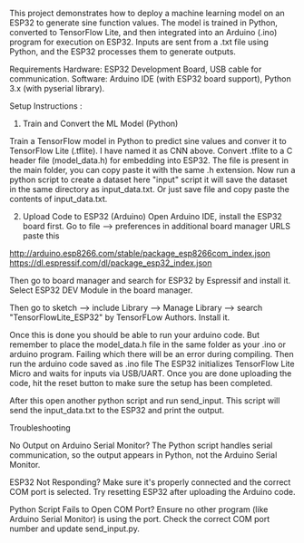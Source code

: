 This project demonstrates how to deploy a machine learning model on an ESP32 
to generate sine function values. The model is trained in Python, 
converted to TensorFlow Lite, and then integrated into an Arduino (.ino) program 
for execution on ESP32. 
Inputs are sent from a .txt file using Python, and the ESP32 processes them to generate outputs.


Requirements
Hardware:
ESP32 Development Board,
USB cable for communication.
Software:
Arduino IDE (with ESP32 board support),
Python 3.x (with pyserial library).


Setup Instructions :

1. Train and Convert the ML Model (Python)
   
Train a TensorFlow model in Python to predict sine values and conver it to TensorFlow Lite (.tflite). I have named it as CNN above.
Convert .tflite to a C header file (model_data.h) for embedding into ESP32. The file is present in the main folder, you can copy paste it with the same .h extension. Now run a python script to create 
a dataset here "input" script it will save the dataset in the same directory as input_data.txt. Or just save file and copy paste the contents of input_data.txt.

2. Upload Code to ESP32 (Arduino)
Open Arduino IDE, install the ESP32 board first. Go to file --> preferences in additional board manager URLS paste this

http://arduino.esp8266.com/stable/package_esp8266com_index.json
https://dl.espressif.com/dl/package_esp32_index.json

Then go to board manager and search for ESP32 by Espressif and install it. Select ESP32 DEV Module in the board manager. 

Then go to sketch --> include Library --> Manage Library --> search "TensorFlowLite_ESP32" by TensorFLow Authors. Install it.

Once this is done you should be able to run your arduino code. But remember to place the model_data.h file in the same folder as your .ino or arduino program. Failing which there will be an error during compiling. Then run the arduino code saved as .ino file
The ESP32 initializes TensorFlow Lite Micro and waits for inputs via USB/UART. Once you are done uploading the code, hit the reset button to make sure the setup has been completed.

After this open another python script and run send_input. This script will send the input_data.txt to the ESP32 and print the output.


Troubleshooting

No Output on Arduino Serial Monitor?
The Python script handles serial communication, so the output appears in Python, not the Arduino Serial Monitor.

ESP32 Not Responding?
Make sure it's properly connected and the correct COM port is selected.
Try resetting ESP32 after uploading the Arduino code.

Python Script Fails to Open COM Port?
Ensure no other program (like Arduino Serial Monitor) is using the port.
Check the correct COM port number and update send_input.py.
